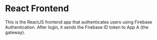 # React Frontend

This is the ReactJS frontend app that authenticates users using Firebase Authentication. After login, it sends the Firebase ID token to App A (the gateway).
